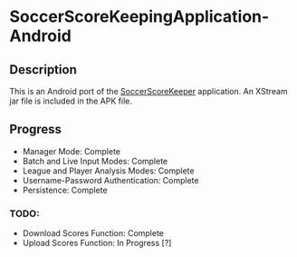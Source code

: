 # SoccerScoreKeepingApplication-Android
## Description
This is an Android port of the [SoccerScoreKeeper](github.com/ahmadowais123/SoccerScoreKeepingApplication) application.
An XStream jar file is included in the APK file.

## Progress
* Manager Mode: Complete
* Batch and Live Input Modes: Complete
* League and Player Analysis Modes: Complete
* Username-Password Authentication: Complete
* Persistence: Complete

### TODO:
* Download Scores Function: Complete
* Upload Scores Function: In Progress [?]
